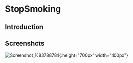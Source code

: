 # StopSmoking

## Introduction

## Screenshots
![Screenshot_1683788784](https://github.com/can-sevin/StopSmoking/assets/11235344/ad28b3f9-f2f5-4f77-aca9-a22477f581ec){:height="700px" width="400px"}
